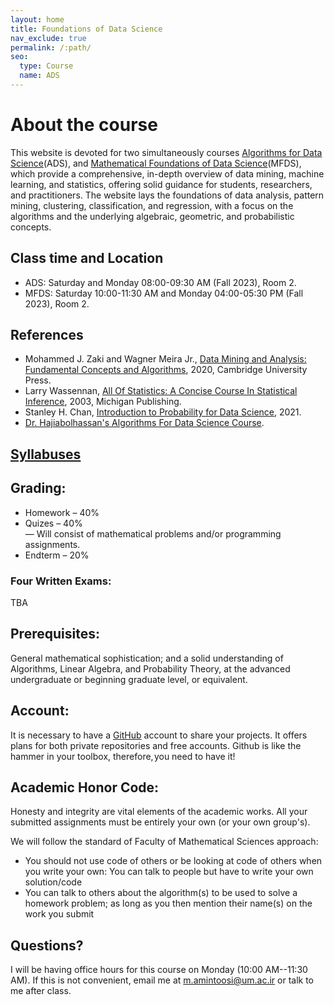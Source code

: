```yaml
---
layout: home
title: Foundations of Data Science
nav_exclude: true
permalink: /:path/
seo:
  type: Course
  name: ADS
---
```


# About the course


This website is devoted for two simultaneously courses [Algorithms for Data Science](ADS.md)(ADS), and [Mathematical Foundations of Data Science](MFDS.md)(MFDS), which provide a comprehensive, in-depth overview of data mining, machine learning, and statistics, offering solid guidance for students, researchers, and practitioners. The website lays the foundations of data analysis, pattern mining, clustering, classification, and regression, with a focus on the algorithms and the underlying algebraic, geometric, and probabilistic concepts.

<!-- This courses covers the fundamental algorithms and mathematics in data mining and machine learning; form the basis of data science, utilizing automated methods to analyze patterns and models for all kinds of data in applications ranging from scientific discovery to business analytics.  -->

## <a name="Class-Time-and-Location"></a>Class time and Location
- ADS:  Saturday and Monday 08:00-09:30 AM (Fall 2023), Room 2. 
- MFDS: Saturday 10:00-11:30 AM  and Monday 04:00-05:30 PM (Fall 2023), Room 2. 

## References
- Mohammed J. Zaki and Wagner Meira Jr., [Data Mining and Analysis: Fundamental Concepts and Algorithms](http://www.dataminingbook.info/pmwiki.php/Main/BookResources), 2020, Cambridge University Press.
- Larry Wassennan, [All Of Statistics: A Concise Course In Statistical Inference](https://egrcc.github.io/docs/math/all-of-statistics.pdf), 2003, Michigan Publishing. 
- Stanley H. Chan, [Introduction to Probability for Data Science](https://probability4datascience.com/index.html), 2021.
- [Dr. Hajiabolhassan's Algorithms For Data Science Course](https://hhaji.github.io/Algorithms-For-Data-Science).

## [Syllabuses](https://1drv.ms/b/s!AmjylFwPahYx72aSR6WT6gDpjxnn?e=rRg5kY)

## <a name="Grading"></a>Grading:
* Homework – 40% <br>
* Quizes – 40% <br>
— Will consist of mathematical problems and/or programming assignments.
* Endterm – 20%

### <a name="Four-Written-Exams"></a>Four Written Exams:
TBA

## <a name="Prerequisites"></a>Prerequisites:
General mathematical sophistication; and a solid understanding of Algorithms, Linear Algebra, and Probability Theory, at the advanced undergraduate or beginning graduate level, or equivalent.
<!-- The used concepts of statistics and mathematics are taught simultaneously with this course by Dr. Fakoor in the Mathematical Foundations of Data Science course. -->


<!-- ## <a name="Topics"></a>Topics:
Have a look at some reports of [Kaggle](https://www.kaggle.com/) or Stanford students ([CS224N](http://nlp.stanford.edu/courses/cs224n/2015/), [CS224D](http://cs224d.stanford.edu/reports_2016.html)) to get some general inspiration. -->

## <a name="Account"></a>Account:
It is necessary to have a [GitHub](https://github.com/) account to share your projects. It offers plans for both private repositories and free accounts. Github is like the hammer in your toolbox, therefore, you need to have it!

## <a name="Academic-Honor-Code"></a>Academic Honor Code:
Honesty and integrity are vital elements of the academic works. All your submitted assignments must be entirely your own (or your own group's).

We will follow the standard of Faculty of Mathematical Sciences approach: 
* You should not use code of others or be looking at code of others when you write your own: You can talk to people but have to write your own solution/code
*  You can talk to others about the algorithm(s) to be used to solve a homework problem; as long as you then mention their name(s) on the work you submit

## <a name="Questions"></a>Questions?
I will be having office hours for this course on Monday (10:00 AM--11:30 AM). If this is not convenient, email me at m.amintoosi@um.ac.ir or talk to me after class.
